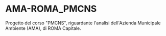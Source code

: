 # AMA-ROMA_PMCNS
Progetto del corso "PMCNS", riguardante l'analisi dell'Azienda Municipale Ambiente (AMA), di ROMA Capitale.
